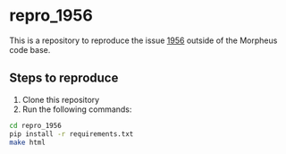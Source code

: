# repro_1956

This is a repository to reproduce the issue [1956](https://github.com/nv-morpheus/Morpheus/issues/1956) outside of the Morpheus code base.

## Steps to reproduce
1. Clone this repository
2. Run the following commands:
```bash
cd repro_1956
pip install -r requirements.txt
make html
```